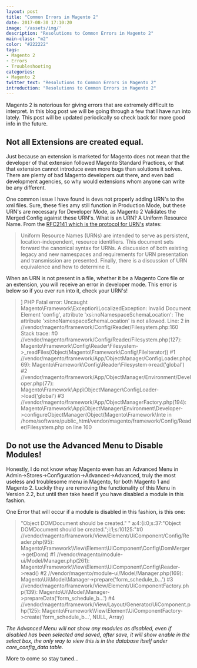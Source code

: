 ```yaml
---
layout: post
title: "Common Errors in Magento 2"
date: 2017-08-30 17:10:20
image: '/assets/img/'
description: "Resolutions to Common Errors in Magento 2"
main-class: "m2"
color: "#222222"
tags:
- Magento 2
- Errors
- Troubleshooting
categories:
- Magento 2
twitter_text: "Resolutions to Common Errors in Magento 2"
introduction: "Resolutions to Common Errors in Magento 2"
---
```


Magento 2 is notorious for giving errors that are extremely difficult to interpret. In this blog post we will be going through a few that I have run into lately. This post will be updated periodically so check back for more good info in the future.

## Not all Extensions are created equal.

Just because an extension is marketed for Magento does not mean that the developer of that extension followed Magento Standard Practices, or that that extension cannot introduce even more bugs than solutions it solves.  There are plenty of bad Magento developers out there, and even bad development agencies, so why would extensions whom anyone can write be any different.

One common issue I have found is devs not properly adding URN's to the xml files.  Sure, these files amy still function in Production Mode, but these URN's are necessary for Developer Mode, as Magento 2 Validates the Merged Config against these URN's. What is an URN? A Uniform Resource Name.  From the [RFC2141 which is the protocol for URN's](https://www.ietf.org/rfc/rfc2141.txt) states:

> Uniform Resource Names (URNs) are intended to serve as persistent,
   location-independent, resource identifiers. This document sets
   forward the canonical syntax for URNs.  A discussion of both existing
   legacy and new namespaces and requirements for URN presentation and
   transmission are presented.  Finally, there is a discussion of URN
   equivalence and how to determine it.

When an URN is not present in a file, whether it be a Magento Core file or an extension, you will receive an error in developer mode.  This error is below so if you ever run into it, check your URN's!

> ] PHP Fatal error: Uncaught Magento\Framework\Exception\LocalizedException: Invalid Document
Element 'config', attribute 'xsi:noNamespaceSchemaLocation': The attribute 'xsi:noNamespaceSchemaLocation' is not allowed.
Line: 2
in /<magento root>/vendor/magento/framework/Config/Reader/Filesystem.php:160
Stack trace:
#0 /<magento root>/vendor/magento/framework/Config/Reader/Filesystem.php(127): Magento\Framework\Config\Reader\Filesystem->_readFiles(Object(Magento\Framework\Config\FileIterator))
#1 /<magento root>/vendor/magento/framework/App/ObjectManager/ConfigLoader.php(69): Magento\Framework\Config\Reader\Filesystem->read('global')
#2 /<magento root>/vendor/magento/framework/App/ObjectManager/Environment/Developer.php(77): Magento\Framework\App\ObjectManager\ConfigLoader->load('global')
#3 /<magento root>/vendor/magento/framework/App/ObjectManagerFactory.php(194): Magento\Framework\App\ObjectManager\Environment\Developer->configureObjectManager(Object(Magento\Framework\Inte in /home/software/public_html/vendor/magento/framework/Config/Reader/Filesystem.php on line 160


## Do not use the Advanced Menu to Disable Modules!

Honestly, I do not know whay Magento even has an Advanced Menu in Admin->Stores->Configuration->Advanced->Advanced, truly the most useless and troublesome menu in Magento, for both Magento 1 and Magento 2. Luckily they are removing the functionality of this Menu in Version 2.2, but until then take heed if you have disabled a module in this fashion.

One Error that will occur if a module is disabled in this fashion, is this one:

> "Object DOMDocument should be created."
> " a:4:{i:0;s:37:"Object DOMDocument should be created.";i:1;s:10125:"#0 /<Magento Root>/vendor/magento/framework/View/Element/UiComponent/Config/Reader.php(95): Magento\Framework\View\Element\UiComponent\Config\DomMerger->getDom()
#1 /<Magento Root>/vendor/magento/module-ui/Model/Manager.php(261): Magento\Framework\View\Element\UiComponent\Config\Reader->read()
#2 /<Magento Root>/vendor/magento/module-ui/Model/Manager.php(169): Magento\Ui\Model\Manager->prepare('form_schedule_b...')
#3 /<Magento Root>/vendor/magento/framework/View/Element/UiComponentFactory.php(139): Magento\Ui\Model\Manager->prepareData('form_schedule_b...')
#4 /<Magento Root>/vendor/magento/framework/View/Layout/Generator/UiComponent.php(125): Magento\Framework\View\Element\UiComponentFactory->create('form_schedule_b...', NULL, Array)

*The Advanced Menu will not show any modules as disabled, even if disabled has been selected and saved, after save, it will show enable in the select box, the only way to view this is in the database itself under core_config_data table.*

More to come so stay tuned...
